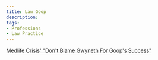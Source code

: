 ```yaml
---
title: Law Goop
description:
tags:
- Professions
- Law Practice
---
```


[Medlife Crisis' "Don't Blame Gwyneth For Goop's Success"](https://www.youtube.com/watch?v=9eqf_Go1kxE)
